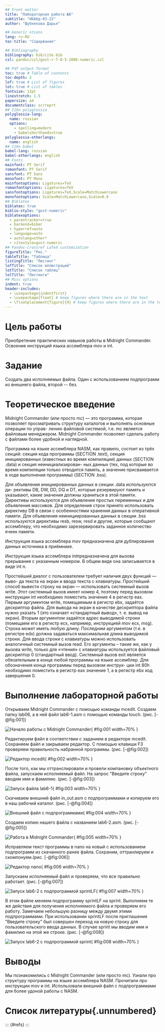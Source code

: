 ```yaml
---
## Front matter
title: "Лабораторная работа №6"
subtitle: "НКАбд-03-22"
author: "Шубнякова Дарья"

## Generic otions
lang: ru-RU
toc-title: "Содержание"

## Bibliography
bibliography: bib/cite.bib
csl: pandoc/csl/gost-r-7-0-5-2008-numeric.csl

## Pdf output format
toc: true # Table of contents
toc-depth: 2
lof: true # List of figures
lot: true # List of tables
fontsize: 12pt
linestretch: 1.5
papersize: a4
documentclass: scrreprt
## I18n polyglossia
polyglossia-lang:
  name: russian
  options:
	- spelling=modern
	- babelshorthands=true
polyglossia-otherlangs:
  name: english
## I18n babel
babel-lang: russian
babel-otherlangs: english
## Fonts
mainfont: PT Serif
romanfont: PT Serif
sansfont: PT Sans
monofont: PT Mono
mainfontoptions: Ligatures=TeX
romanfontoptions: Ligatures=TeX
sansfontoptions: Ligatures=TeX,Scale=MatchLowercase
monofontoptions: Scale=MatchLowercase,Scale=0.9
## Biblatex
biblatex: true
biblio-style: "gost-numeric"
biblatexoptions:
  - parentracker=true
  - backend=biber
  - hyperref=auto
  - language=auto
  - autolang=other*
  - citestyle=gost-numeric
## Pandoc-crossref LaTeX customization
figureTitle: "Рис."
tableTitle: "Таблица"
listingTitle: "Листинг"
lofTitle: "Список иллюстраций"
lotTitle: "Список таблиц"
lolTitle: "Листинги"
## Misc options
indent: true
header-includes:
  - \usepackage{indentfirst}
  - \usepackage{float} # keep figures where there are in the text
  - \floatplacement{figure}{H} # keep figures where there are in the text
---
```


# Цель работы

Приобретение практических навыков работы в Midnight Commander. Освоение
инструкций языка ассемблера mov и int.

# Задание

Создать два исполняемых файла. Один с использованием подпрограмм из внешнего файла, второй -- без.

# Теоретическое введение

Midnight Commander (или просто mc) — это программа, которая позволяет
просматривать структуру каталогов и выполнять основные операции по управ-
лению файловой системой, т.е. mc является файловым менеджером. Midnight
Commander позволяет сделать работу с файлами более удобной и наглядной.

Программа на языке ассемблера NASM, как правило, состоит из трёх секций:
секция кода программы (SECTION .text), секция инициированных (известных
во время компиляции) данных (SECTION .data) и секция неинициализирован-
ных данных (тех, под которые во время компиляции только отводится память,
а значение присваивается в ходе выполнения программы) (SECTION .bss).

Для объявления инициированных данных в секции .data используются ди-
рективы DB, DW, DD, DQ и DT, которые резервируют память и указывают, какие
значения должны храниться в этой памяти. Директивы используются для объявления простых переменных и для объявления массивов. Для определения строк принято использовать директиву DB в
связи с особенностями хранения данных в оперативной памяти. Для объявления неинициированных данных в секции .bss используются директивы resb, resw, resd и другие, которые сообщают ассемблеру, что необходимо зарезервировать заданное количество ячеек памяти.

Инструкция языка ассемблера mov предназначена для дублирования данных
источника в приёмнике. 

Инструкция языка ассемблера intпредназначена для вызова прерывания с
указанным номером. В общем виде она записывается в виде int n. 

Простейший диалог с пользователем требует наличия двух функций — выво-
да текста на экран и ввода текста с клавиатуры. Простейший способ вывести
строку на экран — использовать системный вызов write. Этот системный вызов
имеет номер 4, поэтому перед вызовом инструкции int необходимо поместить
значение 4 в регистр eax. Первым аргументом write, помещаемым в регистр
ebx, задаётся дескриптор файла. Для вывода на экран в качестве дескриптора
файла нужно указать 1 (это означает «стандартный вывод», т. е. вывод на экран).
Вторым аргументом задаётся адрес выводимой строки (помещаем его в регистр
ecx, например, инструкцией mov ecx, msg). Строка может иметь любую длину.
Последним аргументом (т.е. в регистре edx) должна задаваться максимальная
длина выводимой строки.
Для ввода строки с клавиатуры можно использовать аналогичный системный
вызов read. Его аргументы – такие же, как у вызова write, только для «чтения»
с клавиатуры используется файловый дескриптор 0 (стандартный ввод).
Системный вызов exit является обязательным в конце любой программы на
языке ассемблер. Для обозначения конца программы перед вызовом инструк-
ции int 80h необходимо поместить в регистр еах значение 1, а в регистр ebx
код завершения 0.

# Выполнение лабораторной работы

Открываем Midnight Commander с помощью команды mcedit. Создаем папку lab06, а в ней файл lab6-1.asm с помощью команды touch. (рис. [-@fig:001])

![Начало работы с Midnight Commander](image/61.png){ #fig:001 width=70% }

Редактируем файл в соответствии с заданием в редакторе mcedit. Сохраняем файл и закрываем редактор. С помощью клавиши F3 проверяем правильность набранной программы. (рис. [-@fig:002])

![Редактор mcedit](image/62.png){ #fig:002 width=70% }

После того, как мы оттранслировали и провели компановку объектного файла, запускаем исполняемый файл. На запрос "Введите строку" вводим имя и фамилию. (рис. [-@fig:003])

![Запуск файла lab6-1](image/63.png){ #fig:003 width=70% }

Скачиваем внешний файл in_out.asm с подпрограммами и копируем его в наш рабочий каталог. (рис. [-@fig:004])

![Внешний файл с подпрограммами](image/64.png){ #fig:004 width=70% }

Создаем копию нашего файла с названием lab6-2.asm. (рис. [-@fig:005])

![Работа в Midnight Commander](image/65.png){ #fig:005 width=70% }

Исправляем текст программы в nano на новый с использованием подпрограмм из скачанного ранее файла. Сохраним, оттранлируем и скомпонуем.(рис. [-@fig:006])

![Редактор nano](image/66.png){ #fig:006 width=70% }

Запускаем исполняемый файл и проверяем, что все правильно работает. (рис. [-@fig:007])

![Запуск lab6-2 с подпрограммой sprintLF](image/67.png){ #fig:007 width=70% }

В этом файле меняем подпрограмму sprintLF на sprint. Выполняем те же действия для получения исполняемого файла и проверяем его работу. Замечаем небольшую разницу между двумя этими подпрограммами. При использовании sprintLF после приглашения "Введите строку" был совершен переход на новую строку для пользовательского ввода данных. В случае sprint мы вводим имя и фамилию на этой же строке. (рис. [-@fig:008])

![Запуск lab6-2 с подпрограммой sprint](image/68.png){ #fig:008 width=70% }

# Выводы

Мы познакомились с Midnight Commander (или просто mc). Узнали про структуру программы на языке ассемблера NASM. Прочитали про инструкции mov и int. Использовали внешний файл с подпрограммами для более удоной работы с NASM. 

# Список литературы{.unnumbered}

::: {#refs}
:::
